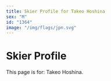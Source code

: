 ```yaml
---
title: Skier Profile for Takeo Hoshina
sex: "M"
id: "1364"
image: "/img/flags/jpn.svg" 
---
```


# Skier Profile

This page is for: Takeo Hoshina.
    